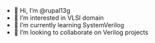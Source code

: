 - 👋 Hi, I’m @rupal13g
- 👀 I’m interested in VLSI domain
- 🌱 I’m currently learning SystemVerilog
- 💞️ I’m looking to collaborate on Verilog projects

<!---
rupal13g/rupal13g is a ✨ special ✨ repository because its `README.md` (this file) appears on your GitHub profile.
You can click the Preview link to take a look at your changes.
--->
